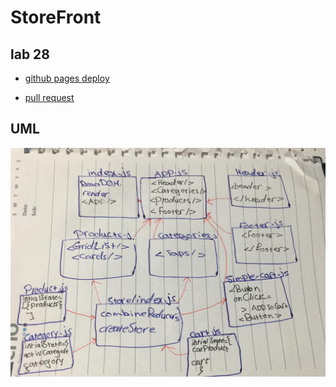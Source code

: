 # StoreFront
## lab 28
- [github pages deploy](https://sondos-401-advanced-javascript.github.io//storefront/)

- [pull request](https://github.com/sondos-401-advanced-javascript/storefront/pull/2)

## UML
![UML](./assest/lab-37.jpeg)